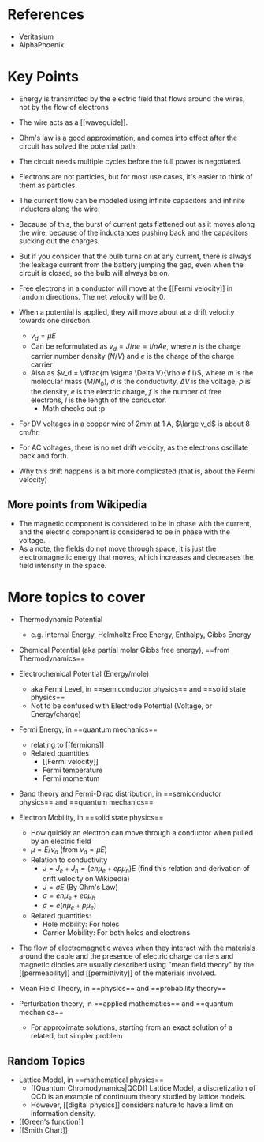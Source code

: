 # References
- Veritasium
- AlphaPhoenix
# Key Points
- Energy is transmitted by the electric field that flows around the wires, not by the flow of electrons
- The wire acts as a [[waveguide]].

- Ohm's law is a good approximation, and comes into effect after the circuit has solved the potential path.
- The circuit needs multiple cycles before the full power is negotiated.
- Electrons are not particles, but for most use cases, it's easier to think of them as particles.

- The current flow can be modeled using infinite capacitors and infinite inductors along the wire.
- Because of this, the burst of current gets flattened out as it moves along the wire, because of the inductances pushing back and the capacitors sucking out the charges.
- But if you consider that the bulb turns on at any current, there is always the leakage current from the battery jumping the gap, even when the circuit is closed, so the bulb will always be on.

- Free electrons in a conductor will move at the [[Fermi velocity]] in random directions. The net velocity will be 0.
- When a potential is applied, they will move about at a drift velocity towards one direction.
	- $v_d=\mu E$
	- Can be reformulated as $v_d = J/ne = I/nAe$, where $n$ is the charge carrier number density ($N/V$) and $e$ is the charge of the charge carrier
	- Also as $v_d = \dfrac{m \sigma \Delta V}{\rho e f l}$, where $m$ is the molecular mass ($M/N_0$), $\sigma$ is the conductivity, $\Delta V$ is the voltage, $\rho$ is the density, $e$ is the electric charge, $f$ is the number of free electrons, $l$ is the length of the conductor.
		- Math checks out :p
- For DV voltages in a copper wire of 2mm at 1 A, $\large v_d$ is about 8 cm/hr.
- For AC voltages, there is no net drift velocity, as the electrons oscillate back and forth.

- Why this drift happens is a bit more complicated (that is, about the Fermi velocity)

## More points from Wikipedia
- The magnetic component is considered to be in phase with the current, and the electric component is considered to be in phase with the voltage.
- As a note, the fields do not move through space, it is just the electromagnetic energy that moves, which increases and decreases the field intensity in the space.
# More topics to cover
- Thermodynamic Potential
	- e.g. Internal Energy, Helmholtz Free Energy, Enthalpy, Gibbs Energy
- Chemical Potential (aka partial molar Gibbs free energy), ==from Thermodynamics==
- Electrochemical Potential (Energy/mole)
	- aka Fermi Level, in ==semiconductor physics== and ==solid state physics==
	- Not to be confused with Electrode Potential (Voltage, or Energy/charge)
- Fermi Energy, in ==quantum mechanics==
	- relating to [[fermions]]
	- Related quantities
		- [[Fermi velocity]]
		- Fermi temperature
		- Fermi momentum
- Band theory and Fermi-Dirac distribution, in ==semiconductor physics== and ==quantum mechanics==
- Electron Mobility, in ==solid state physics==
	- How quickly an electron can move through a conductor when pulled by an electric field
	- $\mu=E/v_d$ (from $v_d=\mu E$)
	- Relation to conductivity
		- $J=J_e+J_h=(en\mu_e+ep\mu_h)E$ (find this relation and derivation of drift velocity on Wikipedia)
		- $J=\sigma E$ (By Ohm's Law)
		- $\sigma=en\mu_e+ep\mu_h$
		- $\sigma=e(n\mu_e+p\mu_e)$
	- Related quantities:
		- Hole mobility: For holes
		- Carrier Mobility: For both holes and electrons

- The flow of electromagnetic waves when they interact with the materials around the cable and the presence of electric charge carriers and magnetic dipoles are usually described using "mean field theory" by the [[permeability]] and [[permittivity]] of the materials involved.
- Mean Field Theory, in ==physics== and ==probability theory==
- Perturbation theory, in ==applied mathematics== and ==quantum mechanics==
	- For approximate solutions, starting from an exact solution of a related, but simpler problem
## Random Topics
- Lattice Model, in ==mathematical physics==
	- [[Quantum Chromodynamics|QCD]] Lattice Model, a discretization of QCD is an example of continuum theory studied by lattice models.
	- However, [[digital physics]] considers nature to have a limit on information density.
- [[Green's function]]
- [[Smith Chart]]
